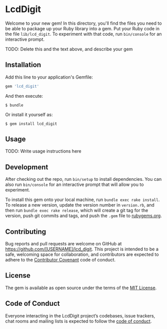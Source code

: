 # LcdDigit

Welcome to your new gem! In this directory, you'll find the files you need to be able to package up your Ruby library into a gem. Put your Ruby code in the file `lib/lcd_digit`. To experiment with that code, run `bin/console` for an interactive prompt.

TODO: Delete this and the text above, and describe your gem

## Installation

Add this line to your application's Gemfile:

```ruby
gem 'lcd_digit'
```

And then execute:

    $ bundle

Or install it yourself as:

    $ gem install lcd_digit

## Usage

TODO: Write usage instructions here

## Development

After checking out the repo, run `bin/setup` to install dependencies. You can also run `bin/console` for an interactive prompt that will allow you to experiment.

To install this gem onto your local machine, run `bundle exec rake install`. To release a new version, update the version number in `version.rb`, and then run `bundle exec rake release`, which will create a git tag for the version, push git commits and tags, and push the `.gem` file to [rubygems.org](https://rubygems.org).

## Contributing

Bug reports and pull requests are welcome on GitHub at https://github.com/[USERNAME]/lcd_digit. This project is intended to be a safe, welcoming space for collaboration, and contributors are expected to adhere to the [Contributor Covenant](http://contributor-covenant.org) code of conduct.

## License

The gem is available as open source under the terms of the [MIT License](https://opensource.org/licenses/MIT).

## Code of Conduct

Everyone interacting in the LcdDigit project’s codebases, issue trackers, chat rooms and mailing lists is expected to follow the [code of conduct](https://github.com/[USERNAME]/lcd_digit/blob/master/CODE_OF_CONDUCT.md).
